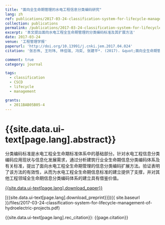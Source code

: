 ```yaml
---
title: "面向全生命期管理的水电工程信息分类编码研究"
lang: zh
ref: publications/2017-03-24-classification-system-for-lifecycle-management-of-hydroelectric-projects
collection: publications
permalink: /publications/2017-03-24-classification-system-for-lifecycle-management-of-hydroelectric-projects
excerpt: '本文提出面向水电工程全生命期管理的分类编码标准及其扩展方法'
date: 2017-03-24
venue: '工程管理学报'
paperurl: 'http://doi.org/10.13991/j.cnki.jem.2017.04.024'
citation: '张志伟, 王珩玮, 林佳瑞, 冯奕, 张建平*. (2017). &quot;面向全生命期管理的水电工程信息分类编码研究&quot; <i>工程管理学报</i>. 31(4): 131-136. doi: 10.13991/j.cnki.jem.2017.04.024'

comment: true
category: journal

tags: 
  - classification
  - CSCD
  - lifecycle
  - management

grants:
  - 2011BAB05B05-4
---
```



{{site.data.ui-text[page.lang].abstract}}
====

分类编码标准是水电工程全生命期标准体系中的基础部分。针对水电工程信息分类编码应用现状与信息化发展需求，通过分析建筑行业全生命期信息分类编码体系及有关标准，提出了面向水电工程全生命期管理的信息分类编码扩展方法。验证表明了该方法的有效性，从而为水电工程全生命期信息标准的建立提供了支撑，并对其他工程领域全生命期信息分类编码体系的建立具有借鉴价值。

[{{site.data.ui-text[page.lang].download_paper}}](http://doi.org/10.13991/j.cnki.jem.2017.04.024)

[{{site.data.ui-text[page.lang].download_preprint}}]({{ site.baseurl }}/files/2017-03-24-classification-system-for-lifecycle-management-of-hydroelectric-projects.pdf)

{{site.data.ui-text[page.lang].rec_citation}}: {{page.citation}}